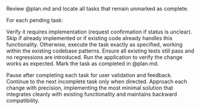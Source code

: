 Review @plan.md and locate all tasks that remain unmarked as complete.

For each pending task:

Verify it requires implementation (request confirmation if status is unclear).
Skip if already implemented or if existing code already handles this functionality.
Otherwise, execute the task exactly as specified, working within the existing codebase patterns.
Ensure all existing tests still pass and no regressions are introduced.
Run the application to verify the change works as expected.
Mark the task as completed in @plan.md.

Pause after completing each task for user validation and feedback.
Continue to the next incomplete task only when directed.
Approach each change with precision, implementing the most minimal solution that integrates cleanly with existing functionality and maintains backward compatibility.
